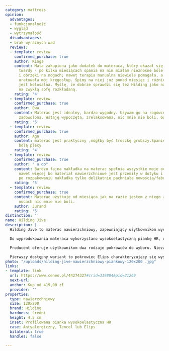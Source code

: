 ```yaml
---
category: mattress
opinion:
  advantages:
  - funkcjonalność
  - wygląd
  - wytrzymałość
  disadvantages:
  - brak wyraźnych wad
  reviews:
  - template: review
    confirmed_purchase: true
    author: Kinga
    content: Mata zakupiona jako dodatek do materaca, który okazał się dla nas za
      twardy - po kilku miesiącach spania na nim miałam nieznośne bóle kręgosłupa
      i obrzęki na nogach; nawet terapia manualna niewiele pomagała, a ta mata dosłownie
      uratowała mój kręgosłup. Śpimy na niej już ponad miesiąc i różnica w komforcie
      jest kolosalna. Myślę, że dobrze sprawdzi się też Hilding jako nakładka do spania
      na zwykłą sofę rozkładaną.
    rating: '4'
  - template: review
    confirmed_purchase: true
    author: Ewa
    content: Materac jest idealny, bardzo wygodny. Używam go na rogówce i jestem bardzo
      zadowolona. Wstaję wypoczęta, zrelaksowana, nic mnie nie boli. Gorąco polecam
    rating: '5'
  - template: review
    confirmed_purchase: true
    author: Aga
    content: materac jest praktyczny ,mógłby być troszkę grubszy.Spanie super , nie
      bolą plecy
    rating: '4'
  - template: review
    confirmed_purchase: true
    author: " a do"
    content: Bardzo fajna nakładka na materac spełnia wszystkie moje oczekiwania a
      nawet więcej bo materiał nawierzchniowe jest przemiły w dotyku i co najważniejsze
      po rozpakowaniu nakładka tylko delikatnie pachniała nowością/fabryką. POLECAM!
    rating: '5'
  - template: review
    confirmed_purchase: true
    content: Materac użytkuje od miesiąca jak na razie jestem z niego zadowolony po
      nocach nic mnie nie boli.
    author: Jurand
    rating: '5'
distinction: ''
name: Hilding Jive
description: |-
  Hilding Jive to materac nawierzchniowy, zapewniający użytkownikom wysoki komfort podczas stosowania. Jest eleganckim i praktycznym dodatkiem do materaca głównego. Model Jive pełni funkcję ochronną podłoża podstawowego, a dodatkowa warstwa pianki czyni odpoczynek jeszcze bardziej wygodnym.

  Do wyprodukowania materaca wykorzystano wysokoelastyczną piankę HR, dzięki której jest on miękki i sprężysty. Otwartokomórkowa struktura wspomnianej pianki zapewnia odprowadzanie wilgoci i prawidłową cyrkulację powietrza, która wydłuża trwałość produktu oraz odpowiada za wysoki poziom higieny snu. Model Jive został zaprojektowany do użytku dwustronnego, co dodatkowo wydłuża czas jego wykorzystania. Dzięki wyżej wymienionym właściwościom materac Jive 120 x 200 może okazać się inwestycją na długie lata.

  Producent oferuje użytkownikom dwa rodzaje pokrowców do wyboru. Niezależnie od ostatecznej decyzji użytkownika - obydwa modele należy poddawać odpowiedniej pielęgnacji i prać w temperaturze nie większej niż 60°C.

  Pierwszy dostępny wariant to pokrowiec Elips charakteryzujący się wysoką elastycznością. Taka właściwość sprawia, że niemal idealnie dopasowuje się on do sylwetki użytkownika na całej powierzchni materaca. Pokrowiec Elips zapewnia komfortowy i spokojny sen przez cały okres użytkowania materaca. Drugim modelem zaproponowanym przez producenta jest pokrowiec Tencel. To okrycie o właściwościach bakteriobójczych. Dodatkowo pokrowiec Tencel doskonale radzi sobie z odprowadzaniem wilgoci z materaca, a jego włókna są bardzo delikatne i nie podrażniają skóry. Doskonale sprawdzi się więc dla alergików, gwarantując im zdrowy i głęboki sen.
photo: "/uploads/hilding-jive-nawierzchniowy-piankowy-120x200 .jpg"
links:
- template: link
  url: https://www.ceneo.pl/44274327#crid=319884&pid=21269
  next-url:
  anchor: Kup od 419,00 zł
  provider: ''
properties:
  type: nawierzchniowy
  size: 120x200
  brand: Hilding
  hardness: średni
  height: 4,5 cm
  inset: Profilowana pianka wysokoelastyczna HR
  case: Antyalergiczny, Tencel lub Elips
  bilateral: true
  handles: false

---
```

